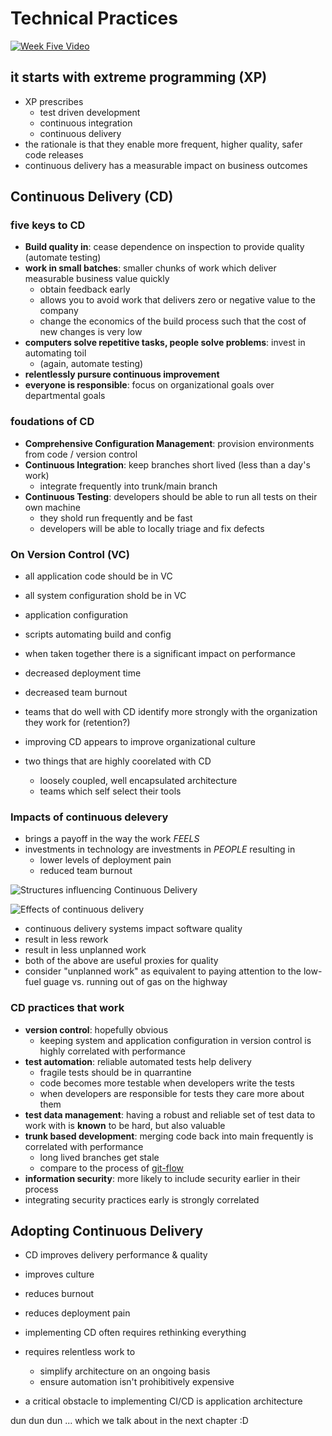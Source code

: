 # Technical Practices

[![Week Five Video](https://img.youtube.com/vi/bvfOZJ10ZyQ/0.jpg)](https://www.youtube.com/watch?v=bvfOZJ10ZyQ)

## it starts with extreme programming (XP)

- XP prescribes
  - test driven development
  - continuous integration
  - continuous delivery 
- the rationale is that they enable more frequent, higher quality, safer code releases
- continuous delivery has a measurable impact on business outcomes

## Continuous Delivery (CD)

### five keys to CD

- **Build quality in**: cease dependence on inspection to provide quality (automate testing)
- **work in small batches**: smaller chunks of work which deliver measurable business value quickly
  - obtain feedback early
  - allows you to avoid work that delivers zero or negative value to the company
  - change the economics of the build process such that the cost of new changes is very low
- **computers solve repetitive tasks, people solve problems**: invest in automating toil
  - (again, automate testing)
- **relentlessly pursure continuous improvement**  
- **everyone is responsible**: focus on organizational goals over departmental goals

### foudations of CD 

- **Comprehensive Configuration Management**: provision environments from code / version control
- **Continuous Integration**: keep branches short lived (less than a day's work)
  - integrate frequently into trunk/main branch
- **Continuous Testing**: developers should be able to run all tests on their own machine 
  - they shold run frequently and be fast
  - developers will be able to locally triage and fix defects

### On Version Control (VC)

- all application code should be in VC
- all system configuration shold be in VC
- application configuration
- scripts automating build and config

- when taken together there is a significant impact on performance
- decreased deployment time
- decreased team burnout
- teams that do well with CD identify more strongly with the organization they work for (retention?)
- improving CD appears to improve organizational culture

- two things that are highly coorelated with CD
  - loosely coupled, well encapsulated architecture
  - teams which self select their tools

### Impacts of continuous delevery 

- brings a payoff in the way the work _FEELS_
- investments in technology are investments in _PEOPLE_ resulting in
  - lower levels of deployment pain
  - reduced team burnout

![Structures influencing Continuous Delivery](https://user-images.githubusercontent.com/355561/143177891-f2d66b24-537c-494a-a55f-790b22cd11da.png)

![Effects of continuous delivery](https://user-images.githubusercontent.com/355561/143178179-578c86a0-3424-41df-8b6d-2d85f51b9fd1.png)

- continuous delivery systems impact software quality 
- result in less rework 
- result in less unplanned work
- both of the above are useful proxies for quality 
- consider "unplanned work" as equivalent to paying attention to the low-fuel guage vs. running out of gas on the highway

### CD practices that work

- **version control**: hopefully obvious
  - keeping system and application configuration in version control is highly correlated with performance
- **test automation**: reliable automated tests help delivery 
  - fragile tests should be in quarrantine
  - code becomes more testable when developers write the tests
  - when developers are responsible for tests they care more about them
- **test data management**: having a robust and reliable set of test data to work with is **known** to be hard, but also valuable
- **trunk based development**: merging code back into main frequently is correlated with performance
  - long lived branches get stale
  - compare to the process of [git-flow](https://docs.github.com/en/get-started/quickstart/github-flow)
-  **information security**: more likely to include security earlier in their process
  -  integrating security practices early is strongly correlated

## Adopting Continuous Delivery

- CD improves delivery performance & quality
- improves culture
- reduces burnout
- reduces deployment pain
- implementing CD often requires rethinking everything
- requires relentless work to
  - simplify architecture on an ongoing basis
  - ensure automation isn't prohibitively expensive

- a critical obstacle to implementing CI/CD is application architecture 

dun dun dun ... which we talk about in the next chapter  :D  
